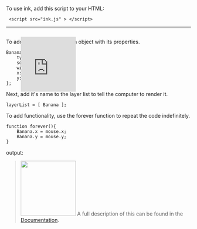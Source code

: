 To use ink, add this script to your HTML:

     <script src="ink.js" > </script>

<hr><br>
To add a character, create an object with its properties.

    Banana = {
    	type: "image",
		source: "banana.jpg",
 		width: 25,
 		x: 0,
 		y:0,
    };

      
Next, add it's name to the layer list to tell the computer to render it.

    layerList = [ Banana ];

To add functionality, use the forever function to repeat the code indefinitely.

	function forever(){
		Banana.x = mouse.x;
		Banana.y = mouse.y;
	}
     
output:

> <embed style="position: absolute; top: 150px;" width= 150px; src="https://coolprofessor.github.io./ink.js/demo" /><a id="gif" href="https://coolprofessor.github.io/ink.js/demo/"><img src="https://coolprofessor.github.io/ink.js/demo/banana.gif" width="150" /></a>
A full description of this can be found in the [Documentation](https://coolprofessor.github.io/ink.js/documentation).
